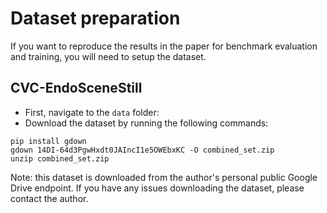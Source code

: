 # Dataset preparation

If you want to reproduce the results in the paper for benchmark evaluation and training, you will need to setup the dataset. 

## CVC-EndoSceneStill
- First, navigate to the `data` folder:
- Download the dataset by running the following commands:
```
pip install gdown
gdown 14DI-64d3PgwHxdt0JAIncI1e5OWEbxKC -O combined_set.zip
unzip combined_set.zip
```

Note: this dataset is downloaded from the author's personal public Google Drive endpoint. If you have any issues downloading the dataset, please contact the author.